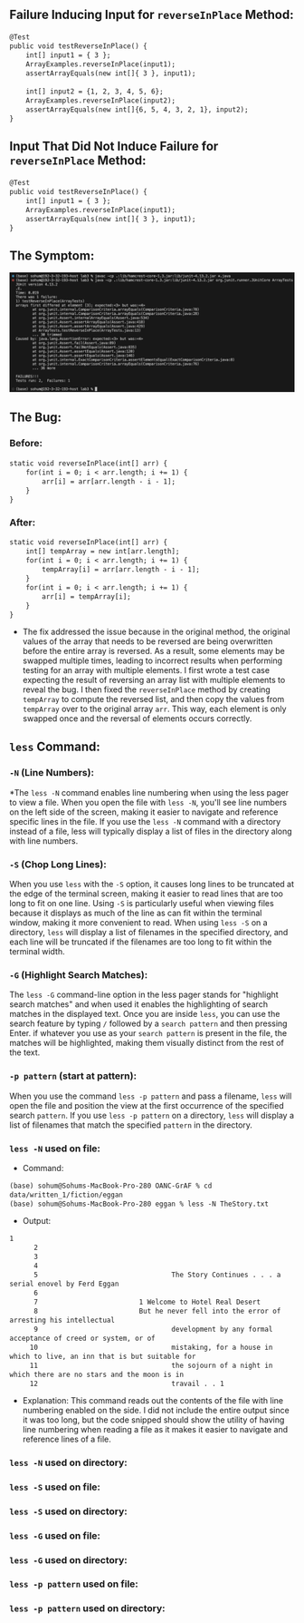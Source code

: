 ## Failure Inducing Input for `reverseInPlace` Method:
```
@Test 
public void testReverseInPlace() {
    int[] input1 = { 3 };
    ArrayExamples.reverseInPlace(input1);
    assertArrayEquals(new int[]{ 3 }, input1);

    int[] input2 = {1, 2, 3, 4, 5, 6};
    ArrayExamples.reverseInPlace(input2);
    assertArrayEquals(new int[]{6, 5, 4, 3, 2, 1}, input2);
}
```
## Input That Did Not Induce Failure for `reverseInPlace` Method:
```
@Test 
public void testReverseInPlace() {
    int[] input1 = { 3 };
    ArrayExamples.reverseInPlace(input1);
    assertArrayEquals(new int[]{ 3 }, input1);
}
```
## The Symptom:

![Image](https://github.com/sohumseedhar-ucsd/cse15l-lab-reports/blob/main/Screenshot%202024-02-12%20at%204.38.13%20PM.png?raw=true)

## The Bug:
### Before:
```
static void reverseInPlace(int[] arr) {
    for(int i = 0; i < arr.length; i += 1) {
        arr[i] = arr[arr.length - i - 1];
    }
}
```
### After:
```
static void reverseInPlace(int[] arr) {
    int[] tempArray = new int[arr.length];
    for(int i = 0; i < arr.length; i += 1) {
        tempArray[i] = arr[arr.length - i - 1];
    }
    for(int i = 0; i < arr.length; i += 1) {
        arr[i] = tempArray[i];
    }
}
```
* The fix addressed the issue because in the original method, the original values of the array that needs to be reversed are being overwritten before the entire array is reversed. As a result, some elements may be swapped multiple times, leading to incorrect results when performing testing for an array with multiple elements. I first wrote a test case expecting the result of reversing an array list with multiple elements to reveal the bug. I then fixed the `reverseInPlace` method by creating `tempArray` to compute the reversed list, and then copy the values from `tempArray` over to the original array `arr`. This way, each element is only swapped once and the reversal of elements occurs correctly.

## `less` Command:
### `-N` (Line Numbers):
*The `less -N` command enables line numbering when using the less pager to view a file. When you open the file with `less -N`, you'll see line numbers on the left side of the screen, making it easier to navigate and reference specific lines in the file. If you use the `less -N` command with a directory instead of a file, less will typically display a list of files in the directory along with line numbers.
### `-S` (Chop Long Lines):
When you use `less` with the `-S` option, it causes long lines to be truncated at the edge of the terminal screen, making it easier to read lines that are too long to fit on one line. Using `-S` is particularly useful when viewing files because it displays as much of the line as can fit within the terminal window, making it more convenient to read. When using `less -S` on a directory, `less` will display a list of filenames in the specified directory, and each line will be truncated if the filenames are too long to fit within the terminal width.
### `-G` (Highlight Search Matches):
The `less -G` command-line option in the less pager stands for "highlight search matches" and when used it enables the highlighting of search matches in the displayed text. Once you are inside `less`, you can use the search feature by typing `/` followed by a `search pattern` and then pressing Enter. if whatever you use as your `search pattern` is present in the file, the matches will be highlighted, making them visually distinct from the rest of the text.
### `-p pattern` (start at pattern):
When you use the command `less -p pattern` and pass a filename, `less` will open the file and position the view at the first occurrence of the specified search `pattern`. If you use `less -p pattern` on a directory, `less` will display a list of filenames that match the specified `pattern` in the directory. 

### `less -N` used on file:
* Command:
```
(base) sohum@Sohums-MacBook-Pro-280 OANC-GrAF % cd data/written_1/fiction/eggan
(base) sohum@Sohums-MacBook-Pro-280 eggan % less -N TheStory.txt
```
* Output:
```
1 
      2         
      3                 
      4                         
      5                                 The Story Continues . . . a serial enovel by Ferd Eggan
      6                         
      7                         1 Welcome to Hotel Real Desert 
      8                         But he never fell into the error of arresting his intellectual
      9                                 development by any formal acceptance of creed or system, or of
     10                                 mistaking, for a house in which to live, an inn that is but suitable for
     11                                 the sojourn of a night in which there are no stars and the moon is in
     12                                 travail . . 1
```
* Explanation: This command reads out the contents of the file with line numbering enabled on the side. I did not include the entire output since it was too long, but the code snipped should show the utility of having line numbering when reading a file as it makes it easier to navigate and reference lines of a file. 


### `less -N` used on directory:

### `less -S` used on file:

### `less -S` used on directory:

### `less -G` used on file:

### `less -G` used on directory:

### `less -p pattern` used on file:

### `less -p pattern` used on directory:








